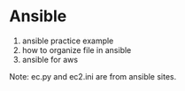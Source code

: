 # Ansible

1. ansible practice example
2. how to organize file in ansible
3. ansible for aws

Note: ec.py and ec2.ini are from ansible sites.
